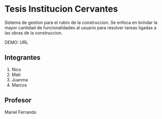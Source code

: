 # Tesis Institucion Cervantes

Sistema de gestion para el rubro de la construccion. Se enfoca en brindar la mayor cantidad de funcionalidades al usuario para resolver tareas ligadas a las obras de la construccion.

DEMO: URL

## Integrantes

1. Nico
2. Mati
3. Juanma
4. Marcos


## Profesor

Mariel Ferrando